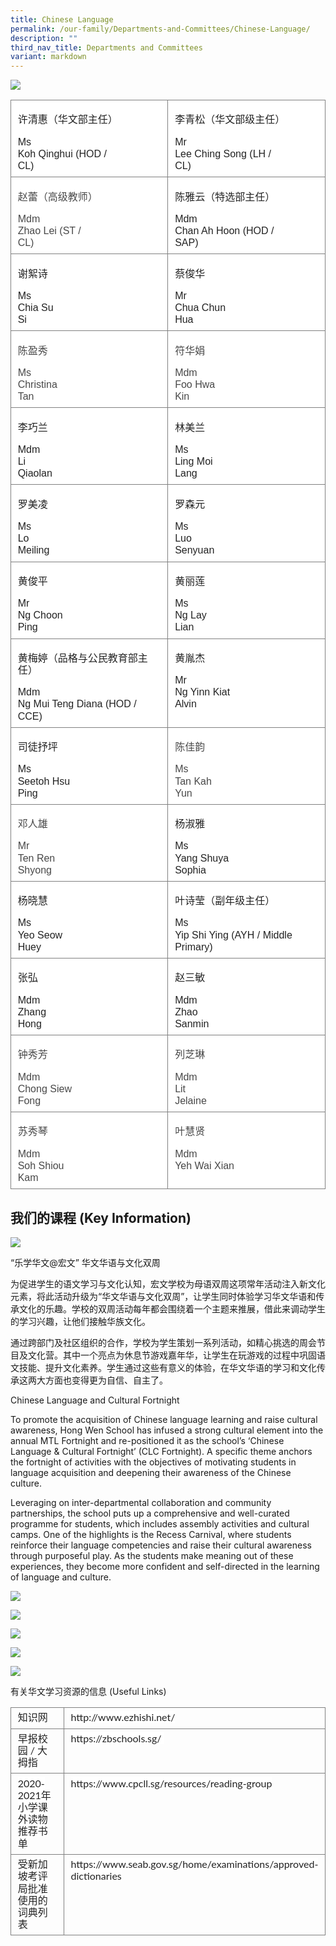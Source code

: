 ```yaml
---
title: Chinese Language
permalink: /our-family/Departments-and-Committees/Chinese-Language/
description: ""
third_nav_title: Departments and Committees
variant: markdown
---
```

**![](https://lh4.googleusercontent.com/kmRF3eMduOujlHBOBikCQDtb920Tt21qfQrj9mXxnMsCvE_n2Mw42Trhk2E2G4cdHEc9tuRlyXkSmI39UVbOlbPIEXdlTLzZ6Qh8NzmEVXDKAgS58KxmvtrOa3Ikkd-jbnKC1RzgTY1PqGsoBss03J0)**

  

**<table style="border:none;border-collapse:collapse;"><colgroup><col width="301"><col width="301"></colgroup><tbody><tr style="height:51pt"><td style="border-left:solid #808080 0.55555575pt;border-right:solid #808080 0.55555575pt;border-bottom:solid #808080 0.55555575pt;border-top:solid #808080 0.55555575pt;vertical-align:top;background-color:#ffffff;padding:4pt 8pt 4pt 8pt;overflow:hidden;overflow-wrap:break-word;"><p style="line-height:1.2;margin-top:12pt;margin-bottom:2pt;" dir="ltr"><span style="font-size:12pt;font-family:SimSun;color:#222222;background-color:transparent;font-weight:400;font-style:normal;font-variant:normal;text-decoration:none;vertical-align:baseline;white-space:pre;white-space:pre-wrap;">许清惠（华文部主任）</span></p><p style="line-height:1.2;margin-top:12pt;margin-bottom:2pt;" dir="ltr"><span style="font-size:12pt;font-family:Arial,sans-serif;color:#222222;background-color:transparent;font-weight:400;font-style:normal;font-variant:normal;text-decoration:none;vertical-align:baseline;white-space:pre;white-space:pre-wrap;">Ms Koh Qinghui (HOD / CL)</span></p></td><td style="border-left:solid #808080 0.55555575pt;border-right:solid #808080 0.55555575pt;border-bottom:solid #808080 0.55555575pt;border-top:solid #808080 0.55555575pt;vertical-align:top;background-color:#ffffff;padding:4pt 8pt 4pt 8pt;overflow:hidden;overflow-wrap:break-word;"><p style="line-height:1.2;margin-top:12pt;margin-bottom:2pt;" dir="ltr"><span style="font-size:12pt;font-family:SimSun;color:#222222;background-color:transparent;font-weight:400;font-style:normal;font-variant:normal;text-decoration:none;vertical-align:baseline;white-space:pre;white-space:pre-wrap;">李青松（华文部级主任）</span></p><p style="line-height:1.2;margin-top:12pt;margin-bottom:2pt;" dir="ltr"><span style="font-size:12pt;font-family:Arial,sans-serif;color:#222222;background-color:transparent;font-weight:400;font-style:normal;font-variant:normal;text-decoration:none;vertical-align:baseline;white-space:pre;white-space:pre-wrap;">Mr Lee Ching Song (LH / CL)</span></p></td></tr><tr style="height:51pt"><td style="border-left:solid #808080 0.55555575pt;border-right:solid #808080 0.55555575pt;border-bottom:solid #808080 0.55555575pt;border-top:solid #808080 0.55555575pt;vertical-align:top;background-color:#ffffff;padding:4pt 8pt 4pt 8pt;overflow:hidden;overflow-wrap:break-word;"><p style="line-height:1.2;margin-top:12pt;margin-bottom:2pt;" dir="ltr"><span style="font-size:12pt;font-family:SimSun;color:#484848;background-color:transparent;font-weight:400;font-style:normal;font-variant:normal;text-decoration:none;vertical-align:baseline;white-space:pre;white-space:pre-wrap;">赵蕾（高级教师）</span></p><p style="line-height:1.2;margin-top:12pt;margin-bottom:2pt;" dir="ltr"><span style="font-size:12pt;font-family:Arial,sans-serif;color:#484848;background-color:transparent;font-weight:400;font-style:normal;font-variant:normal;text-decoration:none;vertical-align:baseline;white-space:pre;white-space:pre-wrap;">Mdm Zhao Lei (ST / CL)</span></p></td><td style="border-left:solid #808080 0.55555575pt;border-right:solid #808080 0.55555575pt;border-bottom:solid #808080 0.55555575pt;border-top:solid #808080 0.55555575pt;vertical-align:top;background-color:#ffffff;padding:4pt 8pt 4pt 8pt;overflow:hidden;overflow-wrap:break-word;"><p style="line-height:1.2;margin-top:12pt;margin-bottom:2pt;" dir="ltr"><span style="font-size:12pt;font-family:SimSun;color:#222222;background-color:transparent;font-weight:400;font-style:normal;font-variant:normal;text-decoration:none;vertical-align:baseline;white-space:pre;white-space:pre-wrap;">陈雅云（特选部主任）</span></p><p style="line-height:1.2;margin-top:12pt;margin-bottom:2pt;" dir="ltr"><span style="font-size:12pt;font-family:Arial,sans-serif;color:#222222;background-color:transparent;font-weight:400;font-style:normal;font-variant:normal;text-decoration:none;vertical-align:baseline;white-space:pre;white-space:pre-wrap;">Mdm Chan Ah Hoon (HOD / SAP)</span></p></td></tr><tr style="height:51pt"><td style="border-left:solid #808080 0.55555575pt;border-right:solid #808080 0.55555575pt;border-bottom:solid #808080 0.55555575pt;border-top:solid #808080 0.55555575pt;vertical-align:top;background-color:#ffffff;padding:4pt 8pt 4pt 8pt;overflow:hidden;overflow-wrap:break-word;"><p style="line-height:1.2;margin-top:12pt;margin-bottom:2pt;" dir="ltr"><span style="font-size:12pt;font-family:SimSun;color:#222222;background-color:transparent;font-weight:400;font-style:normal;font-variant:normal;text-decoration:none;vertical-align:baseline;white-space:pre;white-space:pre-wrap;">谢絮诗</span></p><p style="line-height:1.2;margin-top:12pt;margin-bottom:2pt;" dir="ltr"><span style="font-size:12pt;font-family:Arial,sans-serif;color:#222222;background-color:transparent;font-weight:400;font-style:normal;font-variant:normal;text-decoration:none;vertical-align:baseline;white-space:pre;white-space:pre-wrap;">Ms Chia Su Si&nbsp;</span></p></td><td style="border-left:solid #808080 0.55555575pt;border-right:solid #808080 0.55555575pt;border-bottom:solid #808080 0.55555575pt;border-top:solid #808080 0.55555575pt;vertical-align:top;background-color:#ffffff;padding:4pt 8pt 4pt 8pt;overflow:hidden;overflow-wrap:break-word;"><p style="line-height:1.2;margin-top:12pt;margin-bottom:2pt;" dir="ltr"><span style="font-size:12pt;font-family:SimSun;color:#222222;background-color:transparent;font-weight:400;font-style:normal;font-variant:normal;text-decoration:none;vertical-align:baseline;white-space:pre;white-space:pre-wrap;">蔡俊华</span></p><p style="line-height:1.2;margin-top:12pt;margin-bottom:2pt;" dir="ltr"><span style="font-size:12pt;font-family:Arial,sans-serif;color:#222222;background-color:transparent;font-weight:400;font-style:normal;font-variant:normal;text-decoration:none;vertical-align:baseline;white-space:pre;white-space:pre-wrap;">Mr Chua Chun Hua</span></p></td></tr><tr style="height:51pt"><td style="border-left:solid #808080 0.55555575pt;border-right:solid #808080 0.55555575pt;border-bottom:solid #808080 0.55555575pt;border-top:solid #808080 0.55555575pt;vertical-align:top;background-color:#ffffff;padding:4pt 8pt 4pt 8pt;overflow:hidden;overflow-wrap:break-word;"><p style="line-height:1.2;margin-top:12pt;margin-bottom:2pt;" dir="ltr"><span style="font-size:12pt;font-family:SimSun;color:#484848;background-color:transparent;font-weight:400;font-style:normal;font-variant:normal;text-decoration:none;vertical-align:baseline;white-space:pre;white-space:pre-wrap;">陈盈秀</span></p><p style="line-height:1.2;margin-top:12pt;margin-bottom:2pt;" dir="ltr"><span style="font-size:12pt;font-family:Arial,sans-serif;color:#484848;background-color:transparent;font-weight:400;font-style:normal;font-variant:normal;text-decoration:none;vertical-align:baseline;white-space:pre;white-space:pre-wrap;">Ms Christina Tan</span></p></td><td style="border-left:solid #808080 0.55555575pt;border-right:solid #808080 0.55555575pt;border-bottom:solid #808080 0.55555575pt;border-top:solid #808080 0.55555575pt;vertical-align:top;background-color:#ffffff;padding:4pt 8pt 4pt 8pt;overflow:hidden;overflow-wrap:break-word;"><p style="line-height:1.2;margin-top:12pt;margin-bottom:2pt;" dir="ltr"><span style="font-size:12pt;font-family:SimSun;color:#484848;background-color:transparent;font-weight:400;font-style:normal;font-variant:normal;text-decoration:none;vertical-align:baseline;white-space:pre;white-space:pre-wrap;">符华娟</span></p><p style="line-height:1.2;margin-top:12pt;margin-bottom:2pt;" dir="ltr"><span style="font-size:12pt;font-family:Arial,sans-serif;color:#484848;background-color:transparent;font-weight:400;font-style:normal;font-variant:normal;text-decoration:none;vertical-align:baseline;white-space:pre;white-space:pre-wrap;">Mdm Foo Hwa Kin</span></p></td></tr><tr style="height:51pt"><td style="border-left:solid #808080 0.55555575pt;border-right:solid #808080 0.55555575pt;border-bottom:solid #808080 0.55555575pt;border-top:solid #808080 0.55555575pt;vertical-align:top;background-color:#ffffff;padding:4pt 8pt 4pt 8pt;overflow:hidden;overflow-wrap:break-word;"><p style="line-height:1.2;margin-top:12pt;margin-bottom:2pt;" dir="ltr"><span style="font-size:12pt;font-family:SimSun;color:#222222;background-color:transparent;font-weight:400;font-style:normal;font-variant:normal;text-decoration:none;vertical-align:baseline;white-space:pre;white-space:pre-wrap;">李巧兰</span></p><p style="line-height:1.2;margin-top:12pt;margin-bottom:2pt;" dir="ltr"><span style="font-size:12pt;font-family:Arial,sans-serif;color:#222222;background-color:transparent;font-weight:400;font-style:normal;font-variant:normal;text-decoration:none;vertical-align:baseline;white-space:pre;white-space:pre-wrap;">Mdm Li Qiaolan</span></p></td><td style="border-left:solid #808080 0.55555575pt;border-right:solid #808080 0.55555575pt;border-bottom:solid #808080 0.55555575pt;border-top:solid #808080 0.55555575pt;vertical-align:top;background-color:#ffffff;padding:4pt 8pt 4pt 8pt;overflow:hidden;overflow-wrap:break-word;"><p style="line-height:1.2;margin-top:12pt;margin-bottom:2pt;" dir="ltr"><span style="font-size:12pt;font-family:SimSun;color:#222222;background-color:transparent;font-weight:400;font-style:normal;font-variant:normal;text-decoration:none;vertical-align:baseline;white-space:pre;white-space:pre-wrap;">林美兰</span></p><p style="line-height:1.2;margin-top:12pt;margin-bottom:2pt;" dir="ltr"><span style="font-size:12pt;font-family:Arial,sans-serif;color:#222222;background-color:transparent;font-weight:400;font-style:normal;font-variant:normal;text-decoration:none;vertical-align:baseline;white-space:pre;white-space:pre-wrap;">Ms Ling Moi Lang</span></p></td></tr><tr style="height:51pt"><td style="border-left:solid #808080 0.55555575pt;border-right:solid #808080 0.55555575pt;border-bottom:solid #808080 0.55555575pt;border-top:solid #808080 0.55555575pt;vertical-align:top;background-color:#ffffff;padding:4pt 8pt 4pt 8pt;overflow:hidden;overflow-wrap:break-word;"><p style="line-height:1.2;margin-top:12pt;margin-bottom:2pt;" dir="ltr"><span style="font-size:12pt;font-family:SimSun;color:#222222;background-color:transparent;font-weight:400;font-style:normal;font-variant:normal;text-decoration:none;vertical-align:baseline;white-space:pre;white-space:pre-wrap;">罗美凌</span></p><p style="line-height:1.2;margin-top:12pt;margin-bottom:2pt;" dir="ltr"><span style="font-size:12pt;font-family:Arial,sans-serif;color:#222222;background-color:transparent;font-weight:400;font-style:normal;font-variant:normal;text-decoration:none;vertical-align:baseline;white-space:pre;white-space:pre-wrap;">Ms Lo Meiling</span></p></td><td style="border-left:solid #808080 0.55555575pt;border-right:solid #808080 0.55555575pt;border-bottom:solid #808080 0.55555575pt;border-top:solid #808080 0.55555575pt;vertical-align:top;background-color:#ffffff;padding:4pt 8pt 4pt 8pt;overflow:hidden;overflow-wrap:break-word;"><p style="line-height:1.2;margin-top:12pt;margin-bottom:2pt;" dir="ltr"><span style="font-size:12pt;font-family:SimSun;color:#222222;background-color:transparent;font-weight:400;font-style:normal;font-variant:normal;text-decoration:none;vertical-align:baseline;white-space:pre;white-space:pre-wrap;">罗森元</span></p><p style="line-height:1.2;margin-top:12pt;margin-bottom:2pt;" dir="ltr"><span style="font-size:12pt;font-family:Arial,sans-serif;color:#222222;background-color:transparent;font-weight:400;font-style:normal;font-variant:normal;text-decoration:none;vertical-align:baseline;white-space:pre;white-space:pre-wrap;">Ms Luo Senyuan</span></p></td></tr><tr style="height:51pt"><td style="border-left:solid #808080 0.55555575pt;border-right:solid #808080 0.55555575pt;border-bottom:solid #808080 0.55555575pt;border-top:solid #808080 0.55555575pt;vertical-align:top;background-color:#ffffff;padding:4pt 8pt 4pt 8pt;overflow:hidden;overflow-wrap:break-word;"><p style="line-height:1.2;margin-top:12pt;margin-bottom:2pt;" dir="ltr"><span style="font-size:12pt;font-family:SimSun;color:#222222;background-color:transparent;font-weight:400;font-style:normal;font-variant:normal;text-decoration:none;vertical-align:baseline;white-space:pre;white-space:pre-wrap;">黄俊平</span></p><p style="line-height:1.2;margin-top:12pt;margin-bottom:2pt;" dir="ltr"><span style="font-size:12pt;font-family:Arial,sans-serif;color:#222222;background-color:transparent;font-weight:400;font-style:normal;font-variant:normal;text-decoration:none;vertical-align:baseline;white-space:pre;white-space:pre-wrap;">Mr Ng Choon Ping</span></p></td><td style="border-left:solid #808080 0.55555575pt;border-right:solid #808080 0.55555575pt;border-bottom:solid #808080 0.55555575pt;border-top:solid #808080 0.55555575pt;vertical-align:top;background-color:#ffffff;padding:4pt 8pt 4pt 8pt;overflow:hidden;overflow-wrap:break-word;"><p style="line-height:1.2;margin-top:12pt;margin-bottom:2pt;" dir="ltr"><span style="font-size:12pt;font-family:SimSun;color:#222222;background-color:transparent;font-weight:400;font-style:normal;font-variant:normal;text-decoration:none;vertical-align:baseline;white-space:pre;white-space:pre-wrap;">黄丽莲</span></p><p style="line-height:1.2;margin-top:12pt;margin-bottom:2pt;" dir="ltr"><span style="font-size:12pt;font-family:Arial,sans-serif;color:#222222;background-color:transparent;font-weight:400;font-style:normal;font-variant:normal;text-decoration:none;vertical-align:baseline;white-space:pre;white-space:pre-wrap;">Ms Ng Lay Lian</span></p></td></tr><tr style="height:51pt"><td style="border-left:solid #808080 0.55555575pt;border-right:solid #808080 0.55555575pt;border-bottom:solid #808080 0.55555575pt;border-top:solid #808080 0.55555575pt;vertical-align:top;background-color:#ffffff;padding:4pt 8pt 4pt 8pt;overflow:hidden;overflow-wrap:break-word;"><p style="line-height:1.2;margin-top:12pt;margin-bottom:2pt;" dir="ltr"><span style="font-size:12pt;font-family:SimSun;color:#222222;background-color:transparent;font-weight:400;font-style:normal;font-variant:normal;text-decoration:none;vertical-align:baseline;white-space:pre;white-space:pre-wrap;">黄梅婷（品格与公民教育部主任）</span></p><p style="line-height:1.2;margin-top:12pt;margin-bottom:2pt;" dir="ltr"><span style="font-size:12pt;font-family:Arial,sans-serif;color:#222222;background-color:transparent;font-weight:400;font-style:normal;font-variant:normal;text-decoration:none;vertical-align:baseline;white-space:pre;white-space:pre-wrap;">Mdm Ng Mui Teng Diana (HOD / CCE)</span></p></td><td style="border-left:solid #808080 0.55555575pt;border-right:solid #808080 0.55555575pt;border-bottom:solid #808080 0.55555575pt;border-top:solid #808080 0.55555575pt;vertical-align:top;background-color:#ffffff;padding:4pt 8pt 4pt 8pt;overflow:hidden;overflow-wrap:break-word;"><p style="line-height:1.2;margin-top:12pt;margin-bottom:2pt;" dir="ltr"><span style="font-size:12pt;font-family:SimSun;color:#222222;background-color:transparent;font-weight:400;font-style:normal;font-variant:normal;text-decoration:none;vertical-align:baseline;white-space:pre;white-space:pre-wrap;">黄胤杰</span></p><p style="line-height:1.2;margin-top:12pt;margin-bottom:2pt;" dir="ltr"><span style="font-size:12pt;font-family:Arial,sans-serif;color:#222222;background-color:transparent;font-weight:400;font-style:normal;font-variant:normal;text-decoration:none;vertical-align:baseline;white-space:pre;white-space:pre-wrap;">Mr Ng Yinn Kiat Alvin</span></p></td></tr><tr style="height:51pt"><td style="border-left:solid #808080 0.55555575pt;border-right:solid #808080 0.55555575pt;border-bottom:solid #808080 0.55555575pt;border-top:solid #808080 0.55555575pt;vertical-align:top;background-color:#ffffff;padding:4pt 8pt 4pt 8pt;overflow:hidden;overflow-wrap:break-word;"><p style="line-height:1.2;margin-top:12pt;margin-bottom:2pt;" dir="ltr"><span style="font-size:12pt;font-family:SimSun;color:#222222;background-color:transparent;font-weight:400;font-style:normal;font-variant:normal;text-decoration:none;vertical-align:baseline;white-space:pre;white-space:pre-wrap;">司徒抒坪</span></p><p style="line-height:1.2;margin-top:12pt;margin-bottom:2pt;" dir="ltr"><span style="font-size:12pt;font-family:Arial,sans-serif;color:#222222;background-color:transparent;font-weight:400;font-style:normal;font-variant:normal;text-decoration:none;vertical-align:baseline;white-space:pre;white-space:pre-wrap;">Ms Seetoh Hsu Ping</span></p></td><td style="border-left:solid #808080 0.55555575pt;border-right:solid #808080 0.55555575pt;border-bottom:solid #808080 0.55555575pt;border-top:solid #808080 0.55555575pt;vertical-align:top;background-color:#ffffff;padding:4pt 8pt 4pt 8pt;overflow:hidden;overflow-wrap:break-word;"><p style="line-height:1.2;margin-top:12pt;margin-bottom:2pt;" dir="ltr"><span style="font-size:12pt;font-family:SimSun;color:#484848;background-color:transparent;font-weight:400;font-style:normal;font-variant:normal;text-decoration:none;vertical-align:baseline;white-space:pre;white-space:pre-wrap;">陈佳韵</span></p><p style="line-height:1.2;margin-top:12pt;margin-bottom:2pt;" dir="ltr"><span style="font-size:12pt;font-family:Arial,sans-serif;color:#484848;background-color:transparent;font-weight:400;font-style:normal;font-variant:normal;text-decoration:none;vertical-align:baseline;white-space:pre;white-space:pre-wrap;">Ms Tan Kah Yun</span></p></td></tr><tr style="height:51pt"><td style="border-left:solid #808080 0.55555575pt;border-right:solid #808080 0.55555575pt;border-bottom:solid #808080 0.55555575pt;border-top:solid #808080 0.55555575pt;vertical-align:top;background-color:#ffffff;padding:4pt 8pt 4pt 8pt;overflow:hidden;overflow-wrap:break-word;"><p style="line-height:1.2;margin-top:12pt;margin-bottom:2pt;" dir="ltr"><span style="font-size:12pt;font-family:SimSun;color:#484848;background-color:transparent;font-weight:400;font-style:normal;font-variant:normal;text-decoration:none;vertical-align:baseline;white-space:pre;white-space:pre-wrap;">邓人雄</span></p><p style="line-height:1.2;margin-top:12pt;margin-bottom:2pt;" dir="ltr"><span style="font-size:12pt;font-family:Arial,sans-serif;color:#484848;background-color:transparent;font-weight:400;font-style:normal;font-variant:normal;text-decoration:none;vertical-align:baseline;white-space:pre;white-space:pre-wrap;">Mr Ten Ren Shyong</span></p></td><td style="border-left:solid #808080 0.55555575pt;border-right:solid #808080 0.55555575pt;border-bottom:solid #808080 0.55555575pt;border-top:solid #808080 0.55555575pt;vertical-align:top;background-color:#ffffff;padding:4pt 8pt 4pt 8pt;overflow:hidden;overflow-wrap:break-word;"><p style="line-height:1.2;margin-top:12pt;margin-bottom:2pt;" dir="ltr"><span style="font-size:12pt;font-family:SimSun;color:#222222;background-color:transparent;font-weight:400;font-style:normal;font-variant:normal;text-decoration:none;vertical-align:baseline;white-space:pre;white-space:pre-wrap;">杨淑雅</span></p><p style="line-height:1.2;margin-top:12pt;margin-bottom:2pt;" dir="ltr"><span style="font-size:12pt;font-family:Arial,sans-serif;color:#222222;background-color:transparent;font-weight:400;font-style:normal;font-variant:normal;text-decoration:none;vertical-align:baseline;white-space:pre;white-space:pre-wrap;">Ms Yang Shuya Sophia&nbsp;</span></p></td></tr><tr style="height:51pt"><td style="border-left:solid #808080 0.55555575pt;border-right:solid #808080 0.55555575pt;border-bottom:solid #808080 0.55555575pt;border-top:solid #808080 0.55555575pt;vertical-align:top;background-color:#ffffff;padding:4pt 8pt 4pt 8pt;overflow:hidden;overflow-wrap:break-word;"><p style="line-height:1.2;margin-top:12pt;margin-bottom:2pt;" dir="ltr"><span style="font-size:12pt;font-family:SimSun;color:#222222;background-color:transparent;font-weight:400;font-style:normal;font-variant:normal;text-decoration:none;vertical-align:baseline;white-space:pre;white-space:pre-wrap;">杨晓慧</span></p><p style="line-height:1.2;margin-top:12pt;margin-bottom:2pt;" dir="ltr"><span style="font-size:12pt;font-family:Arial,sans-serif;color:#222222;background-color:transparent;font-weight:400;font-style:normal;font-variant:normal;text-decoration:none;vertical-align:baseline;white-space:pre;white-space:pre-wrap;">Ms Yeo Seow Huey</span></p></td><td style="border-left:solid #808080 0.55555575pt;border-right:solid #808080 0.55555575pt;border-bottom:solid #808080 0.55555575pt;border-top:solid #808080 0.55555575pt;vertical-align:top;background-color:#ffffff;padding:4pt 8pt 4pt 8pt;overflow:hidden;overflow-wrap:break-word;"><p style="line-height:1.2;margin-top:12pt;margin-bottom:2pt;" dir="ltr"><span style="font-size:12pt;font-family:SimSun;color:#222222;background-color:transparent;font-weight:400;font-style:normal;font-variant:normal;text-decoration:none;vertical-align:baseline;white-space:pre;white-space:pre-wrap;">叶诗莹（副年级主任）</span></p><p style="line-height:1.2;margin-top:12pt;margin-bottom:2pt;" dir="ltr"><span style="font-size:12pt;font-family:Arial,sans-serif;color:#222222;background-color:transparent;font-weight:400;font-style:normal;font-variant:normal;text-decoration:none;vertical-align:baseline;white-space:pre;white-space:pre-wrap;">Ms Yip Shi Ying (AYH / Middle Primary)</span></p></td></tr><tr style="height:51pt"><td style="border-left:solid #808080 0.55555575pt;border-right:solid #808080 0.55555575pt;border-bottom:solid #808080 0.55555575pt;border-top:solid #808080 0.55555575pt;vertical-align:top;background-color:#ffffff;padding:4pt 8pt 4pt 8pt;overflow:hidden;overflow-wrap:break-word;"><p style="line-height:1.2;margin-top:12pt;margin-bottom:2pt;" dir="ltr"><span style="font-size:12pt;font-family:SimSun;color:#222222;background-color:transparent;font-weight:400;font-style:normal;font-variant:normal;text-decoration:none;vertical-align:baseline;white-space:pre;white-space:pre-wrap;">张弘</span></p><p style="line-height:1.2;margin-top:12pt;margin-bottom:2pt;" dir="ltr"><span style="font-size:12pt;font-family:Arial,sans-serif;color:#222222;background-color:transparent;font-weight:400;font-style:normal;font-variant:normal;text-decoration:none;vertical-align:baseline;white-space:pre;white-space:pre-wrap;">Mdm Zhang Hong</span></p></td><td style="border-left:solid #808080 0.55555575pt;border-right:solid #808080 0.55555575pt;border-bottom:solid #808080 0.55555575pt;border-top:solid #808080 0.55555575pt;vertical-align:top;background-color:#ffffff;padding:4pt 8pt 4pt 8pt;overflow:hidden;overflow-wrap:break-word;"><p style="line-height:1.2;margin-top:12pt;margin-bottom:2pt;" dir="ltr"><span style="font-size:12pt;font-family:SimSun;color:#222222;background-color:transparent;font-weight:400;font-style:normal;font-variant:normal;text-decoration:none;vertical-align:baseline;white-space:pre;white-space:pre-wrap;">赵三敏</span></p><p style="line-height:1.2;margin-top:12pt;margin-bottom:2pt;" dir="ltr"><span style="font-size:12pt;font-family:Arial,sans-serif;color:#222222;background-color:transparent;font-weight:400;font-style:normal;font-variant:normal;text-decoration:none;vertical-align:baseline;white-space:pre;white-space:pre-wrap;">Mdm Zhao Sanmin</span></p></td></tr><tr style="height:51pt"><td style="border-left:solid #808080 0.55555575pt;border-right:solid #808080 0.55555575pt;border-bottom:solid #808080 0.55555575pt;border-top:solid #808080 0.55555575pt;vertical-align:top;background-color:#ffffff;padding:4pt 8pt 4pt 8pt;overflow:hidden;overflow-wrap:break-word;"><p style="line-height:1.2;margin-top:12pt;margin-bottom:2pt;" dir="ltr"><span style="font-size:12pt;font-family:SimSun;color:#484848;background-color:transparent;font-weight:400;font-style:normal;font-variant:normal;text-decoration:none;vertical-align:baseline;white-space:pre;white-space:pre-wrap;">钟秀芳</span></p><p style="line-height:1.2;margin-top:12pt;margin-bottom:2pt;" dir="ltr"><span style="font-size:12pt;font-family:Arial,sans-serif;color:#484848;background-color:transparent;font-weight:400;font-style:normal;font-variant:normal;text-decoration:none;vertical-align:baseline;white-space:pre;white-space:pre-wrap;">Mdm Chong Siew Fong</span></p></td><td style="border-left:solid #808080 0.55555575pt;border-right:solid #808080 0.55555575pt;border-bottom:solid #808080 0.55555575pt;border-top:solid #808080 0.55555575pt;vertical-align:top;background-color:#ffffff;padding:4pt 8pt 4pt 8pt;overflow:hidden;overflow-wrap:break-word;"><p style="line-height:1.2;margin-top:12pt;margin-bottom:2pt;" dir="ltr"><span style="font-size:12pt;font-family:SimSun;color:#484848;background-color:transparent;font-weight:400;font-style:normal;font-variant:normal;text-decoration:none;vertical-align:baseline;white-space:pre;white-space:pre-wrap;">列芝琳</span></p><p style="line-height:1.2;margin-top:12pt;margin-bottom:2pt;" dir="ltr"><span style="font-size:12pt;font-family:Arial,sans-serif;color:#484848;background-color:transparent;font-weight:400;font-style:normal;font-variant:normal;text-decoration:none;vertical-align:baseline;white-space:pre;white-space:pre-wrap;">Mdm Lit Jelaine</span></p></td></tr><tr style="height:51pt"><td style="border-left:solid #808080 0.55555575pt;border-right:solid #808080 0.55555575pt;border-bottom:solid #808080 0.55555575pt;border-top:solid #808080 0.55555575pt;vertical-align:top;background-color:#ffffff;padding:4pt 8pt 4pt 8pt;overflow:hidden;overflow-wrap:break-word;"><p style="line-height:1.2;margin-top:12pt;margin-bottom:2pt;" dir="ltr"><span style="font-size:12pt;font-family:SimSun;color:#484848;background-color:transparent;font-weight:400;font-style:normal;font-variant:normal;text-decoration:none;vertical-align:baseline;white-space:pre;white-space:pre-wrap;">苏秀琴</span></p><p style="line-height:1.2;margin-top:12pt;margin-bottom:2pt;" dir="ltr"><span style="font-size:12pt;font-family:Arial,sans-serif;color:#484848;background-color:transparent;font-weight:400;font-style:normal;font-variant:normal;text-decoration:none;vertical-align:baseline;white-space:pre;white-space:pre-wrap;">Mdm Soh Shiou Kam</span></p></td><td style="border-left:solid #808080 0.55555575pt;border-right:solid #808080 0.55555575pt;border-bottom:solid #808080 0.55555575pt;border-top:solid #808080 0.55555575pt;vertical-align:top;background-color:#ffffff;padding:4pt 8pt 4pt 8pt;overflow:hidden;overflow-wrap:break-word;"><p style="line-height:1.2;margin-top:12pt;margin-bottom:0pt;" dir="ltr"><span style="font-size:12pt;font-family:SimSun;color:#484848;background-color:transparent;font-weight:400;font-style:normal;font-variant:normal;text-decoration:none;vertical-align:baseline;white-space:pre;white-space:pre-wrap;">叶慧贤</span></p><p style="line-height:1.2;margin-top:12pt;margin-bottom:0pt;" dir="ltr"><span style="font-size:12pt;font-family:Arial,sans-serif;color:#484848;background-color:transparent;font-weight:400;font-style:normal;font-variant:normal;text-decoration:none;vertical-align:baseline;white-space:pre;white-space:pre-wrap;">Mdm Yeh Wai Xian</span></p></td></tr></tbody></table>**
  

## 我们的课程 (Key Information)

  

![](https://lh6.googleusercontent.com/0hvk_fQig4gQTycyJi5l0jYK3CQLnpxG8GF-vkvO8KS3fXUuuToL3QogXYNnohNmM0P99B6gFO3ML-EE4mDV0G5aXYaHVf1uwx3zadGdzWfJ2wq25YL_9upqPqCE_AcvzSYhFS8srM5xg8c1KULUrqkONBD55RW1)

“乐学华文@宏文” 华文华语与文化双周&nbsp;

  

为促进学生的语文学习与文化认知，宏文学校为母语双周这项常年活动注入新文化元素，将此活动升级为“华文华语与文化双周”，让学生同时体验学习华文华语和传承文化的乐趣。学校的双周活动每年都会围绕着一个主题来推展，借此来调动学生的学习兴趣，让他们接触华族文化。

通过跨部门及社区组织的合作，学校为学生策划一系列活动，如精心挑选的周会节目及文化营。其中一个亮点为休息节游戏嘉年华，让学生在玩游戏的过程中巩固语文技能、提升文化素养。学生通过这些有意义的体验，在华文华语的学习和文化传承这两大方面也变得更为自信、自主了。

  

Chinese Language and Cultural Fortnight

To promote the acquisition of Chinese language learning and raise cultural awareness, Hong Wen School has infused a strong cultural element into the annual MTL Fortnight and re-positioned it as the school’s ‘Chinese Language &amp; Cultural Fortnight’ (CLC Fortnight). A specific theme anchors the fortnight of activities with the objectives of motivating students in language acquisition and deepening their awareness of the Chinese culture.&nbsp;

Leveraging on inter-departmental collaboration and community partnerships, the school puts up a comprehensive and well-curated programme for students, which includes assembly activities and cultural camps. One of the highlights is the Recess Carnival, where students reinforce their language competencies and raise their cultural awareness through purposeful play. As the students make meaning out of these experiences, they become more confident and self-directed in the learning of language and culture.

![](https://lh3.googleusercontent.com/X7sjc-rrJ39ejvXOuqzQkAjoRMbI5WEdTCzEq9rT4-_BVbsNF8ubhIcbEn_e96s2m9_wR_gmu4GB6MNiJsq66AuuEjcXfTwyhPnA5J2c1Eopmw75kGAoZjdRUvbkpoFtkpnJ_VnpRI5hXP2IJ9FIGWDTDVJZLD-d)

![](https://lh5.googleusercontent.com/zO2rzuZdoP3egeka1dvn7vcytTHT6ALW-tjVjiyvX1z_JGBNyI_jXkVlFtaA_DxqmahP5soized2UabDwQY0y1iC_pGPRFAXaPdUtTZujy5qHTRkqQQ34F2hTjvjC-GHVYKo2E8ZIbU4kON-l_gWQDp3HYUCetpi)

  

![](https://lh3.googleusercontent.com/36R1jdnVOxS2MaFQq7QTNRcdgma7EMabePlC4XszsqNveQKQwzrvf6Aua9Ns7uqHFt0zeRH7SUNzhJFPbWvmNkybGRwyIENx-EWUNatl_eADdWr4tKlFWYvAf1h_m6ZSe_wXam95hAR1JCM6vBxuVm-1GIgSXNuP)

![](https://lh5.googleusercontent.com/Lh9qp6CeimIuHd_q0GX4qsahWbqS6AG8cjKrG_nEpvguW9dYkD3uC2go804Fb6aZmKw25WGX-sOASH9DkN4srOu_mx9riUy-t2hUwE18qIS4ZuthCpTrRT2fcbeWJ75QIJyLfYOaCmLo1G6WLqVtK5VwlQQrwtg1)

  
  

![](https://lh5.googleusercontent.com/VYgsd-Yrv_p64g3XsQvS52uxBtXPEiZmGznDGZPXYVnzuMaw8a-HAUxj65a9RKvSRl_j0fL-Vgh5qTSJDkH2sIcFD8UAm2rEgTduWiYlaEDC-Mm-U6y3XQavfvYB9Xbc4jarv78KbIcVq4xL4pXBGT1ln0fwdist)

  

有关华文学习资源的信息 (Useful Links)

  

<table style="border:none;border-collapse:collapse;"><colgroup><col width="295"><col width="295"></colgroup><tbody><tr style="height:24pt"><td style="border-left:solid #808080 1.125pt;border-right:solid #808080 1.125pt;border-bottom:solid #808080 1.125pt;border-top:solid #808080 1.125pt;vertical-align:top;padding:4pt 8pt 4pt 8pt;overflow:hidden;overflow-wrap:break-word;"><p dir="ltr" style="line-height:1.2;margin-top:0pt;margin-bottom:2pt;"><span style="font-size:12pt;font-family:Lato,sans-serif;color:#222222;background-color:#ffffff;font-weight:400;font-style:normal;font-variant:normal;text-decoration:none;vertical-align:baseline;white-space:pre;white-space:pre-wrap;">知识网</span></p></td><td style="border-left:solid #808080 1.125pt;border-right:solid #808080 1.125pt;border-bottom:solid #808080 1.125pt;border-top:solid #808080 1.125pt;vertical-align:top;padding:4pt 8pt 4pt 8pt;overflow:hidden;overflow-wrap:break-word;"><p dir="ltr" style="line-height:1.2;margin-top:0pt;margin-bottom:2pt;"><span style="font-size:12pt;font-family:Lato,sans-serif;color:#222222;background-color:#ffffff;font-weight:400;font-style:normal;font-variant:normal;text-decoration:none;vertical-align:baseline;white-space:pre;white-space:pre-wrap;">http://www.ezhishi.net/</span></p></td></tr><tr style="height:24pt"><td style="border-left:solid #808080 1.125pt;border-right:solid #808080 1.125pt;border-bottom:solid #808080 1.125pt;border-top:solid #808080 1.125pt;vertical-align:top;padding:4pt 8pt 4pt 8pt;overflow:hidden;overflow-wrap:break-word;"><p dir="ltr" style="line-height:1.2;margin-top:0pt;margin-bottom:2pt;"><span style="font-size:12pt;font-family:Lato,sans-serif;color:#222222;background-color:#ffffff;font-weight:400;font-style:normal;font-variant:normal;text-decoration:none;vertical-align:baseline;white-space:pre;white-space:pre-wrap;">早报校园 / 大拇指</span></p></td><td style="border-left:solid #808080 1.125pt;border-right:solid #808080 1.125pt;border-bottom:solid #808080 1.125pt;border-top:solid #808080 1.125pt;vertical-align:top;padding:4pt 8pt 4pt 8pt;overflow:hidden;overflow-wrap:break-word;"><p dir="ltr" style="line-height:1.2;margin-top:0pt;margin-bottom:2pt;"><span style="font-size:12pt;font-family:Lato,sans-serif;color:#222222;background-color:#ffffff;font-weight:400;font-style:normal;font-variant:normal;text-decoration:none;vertical-align:baseline;white-space:pre;white-space:pre-wrap;">https://zbschools.sg/&nbsp;</span></p></td></tr><tr style="height:24pt"><td style="border-left:solid #808080 1.125pt;border-right:solid #808080 1.125pt;border-bottom:solid #808080 1.125pt;border-top:solid #808080 1.125pt;vertical-align:top;padding:4pt 8pt 4pt 8pt;overflow:hidden;overflow-wrap:break-word;"><p dir="ltr" style="line-height:1.2;margin-top:0pt;margin-bottom:2pt;"><span style="font-size:12pt;font-family:Lato,sans-serif;color:#222222;background-color:#ffffff;font-weight:400;font-style:normal;font-variant:normal;text-decoration:none;vertical-align:baseline;white-space:pre;white-space:pre-wrap;">2020-2021年小学课外读物推荐书单</span></p></td><td style="border-left:solid #808080 1.125pt;border-right:solid #808080 1.125pt;border-bottom:solid #808080 1.125pt;border-top:solid #808080 1.125pt;vertical-align:top;padding:4pt 8pt 4pt 8pt;overflow:hidden;overflow-wrap:break-word;"><p dir="ltr" style="line-height:1.2;margin-top:0pt;margin-bottom:2pt;"><span style="font-size:12pt;font-family:Lato,sans-serif;color:#222222;background-color:#ffffff;font-weight:400;font-style:normal;font-variant:normal;text-decoration:none;vertical-align:baseline;white-space:pre;white-space:pre-wrap;">https://www.cpcll.sg/resources/reading-group</span></p></td></tr><tr style="height:24pt"><td style="border-left:solid #808080 1.125pt;border-right:solid #808080 1.125pt;border-bottom:solid #808080 1.125pt;border-top:solid #808080 1.125pt;vertical-align:top;padding:4pt 8pt 4pt 8pt;overflow:hidden;overflow-wrap:break-word;"><p dir="ltr" style="line-height:1.2;margin-top:0pt;margin-bottom:2pt;"><span style="font-size:12pt;font-family:Lato,sans-serif;color:#222222;background-color:#ffffff;font-weight:400;font-style:normal;font-variant:normal;text-decoration:none;vertical-align:baseline;white-space:pre;white-space:pre-wrap;">受新加坡考评局批准使用的词典列表</span></p></td><td style="border-left:solid #808080 1.125pt;border-right:solid #808080 1.125pt;border-bottom:solid #808080 1.125pt;border-top:solid #808080 1.125pt;vertical-align:top;padding:4pt 8pt 4pt 8pt;overflow:hidden;overflow-wrap:break-word;"><p dir="ltr" style="line-height:1.2;margin-top:0pt;margin-bottom:2pt;"><span style="font-size:12pt;font-family:Lato,sans-serif;color:#222222;background-color:#ffffff;font-weight:400;font-style:normal;font-variant:normal;text-decoration:none;vertical-align:baseline;white-space:pre;white-space:pre-wrap;">https://www.seab.gov.sg/home/examinations/approved-dictionaries</span></p></td></tr></tbody></table>